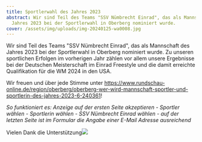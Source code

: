 ```yaml
---
title: Sportlerwahl des Jahres 2023
abstract: Wir sind Teil des Teams "SSV Nümbrecht Einrad", das als Mannschaft des
  Jahres 2023 bei der Sportlerwahl in Oberberg nominiert wurde.
cover: /assets/img/uploads/img-20240125-wa0008.jpg
---
```

Wir sind Teil des Teams "SSV Nümbrecht Einrad", das als Mannschaft des Jahres 2023 bei der Sportlerwahl in Oberberg nominiert wurde.  Zu unseren sportlichen Erfolgen im vorherigen Jahr zählen vor allem unsere Ergebnisse bei der Deutschen Meisterschaft im Einrad Freestyle und die damit erreichte Qualifikation für die WM 2024 in den USA.

Wir freuen und über jede Stimme unter <https://www.rundschau-online.de/region/oberberg/oberberg-wer-wird-mannschaft-sportler-und-sportlerin-des-jahres-2023-6-240361>!

*So funktioniert es: Anzeige auf der ersten Seite akzeptieren - Sportler wählen - Sportlerin wählen - SSV Nümbrecht Einrad wählen - auf der letzten Seite ist im Formular die Angabe einer E-Mail Adresse ausreichend* 

Vielen Dank die Unterstützung![](https://www.rundschau-online.de/region/oberberg/oberberg-wer-wird-mannschaft-sportler-und-sportlerin-des-jahres-2023-6-240361)
